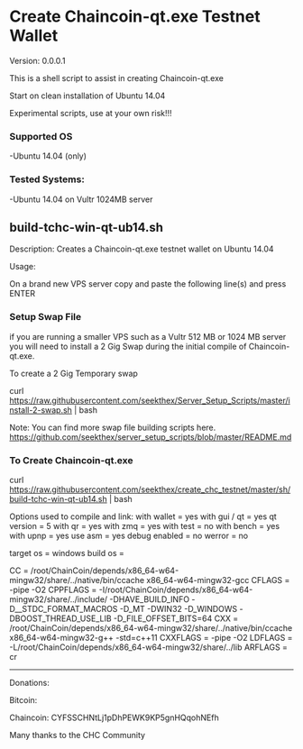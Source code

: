 
Create Chaincoin-qt.exe Testnet Wallet
=============

Version: 0.0.0.1

This is a shell script to assist in creating Chaincoin-qt.exe

Start on clean installation of Ubuntu 14.04

Experimental scripts, use at your own risk!!!


### Supported OS
-Ubuntu 14.04 (only)


### Tested Systems:
-Ubuntu 14.04 on Vultr 1024MB server


build-tchc-win-qt-ub14.sh  
--------------

Description: Creates a Chaincoin-qt.exe testnet wallet on Ubuntu 14.04

Usage:

On a brand new VPS server copy and paste the following line(s) and press ENTER


### Setup Swap File


  if you are running a smaller VPS such as a Vultr 512 MB or 1024 MB server you will need to install a 2 Gig Swap
  during the initial compile of Chaincoin-qt.exe.

  To create a 2 Gig Temporary swap

  curl https://raw.githubusercontent.com/seekthex/Server_Setup_Scripts/master/install-2-swap.sh | bash

  Note: You can find more swap file building scripts here.
        https://github.com/seekthex/server_setup_scripts/blob/master/README.md


### To Create Chaincoin-qt.exe


  curl https://raw.githubusercontent.com/seekthex/create_chc_testnet/master/sh/build-tchc-win-qt-ub14.sh | bash


Options used to compile and link:
  with wallet   = yes
  with gui / qt = yes
    qt version  = 5
    with qr     = yes
  with zmq      = yes
  with test     = no
  with bench    = yes
  with upnp     = yes
  use asm       = yes
  debug enabled = no
  werror        = no

  target os     = windows
  build os      =

  CC            = /root/ChainCoin/depends/x86_64-w64-mingw32/share/../native/bin/ccache x86_64-w64-mingw32-gcc
  CFLAGS        = -pipe -O2
  CPPFLAGS      = -I/root/ChainCoin/depends/x86_64-w64-mingw32/share/../include/  -DHAVE_BUILD_INFO -D__STDC_FORMAT_MACROS -D_MT -DWIN32 -D_WINDOWS -DBOOST_THREAD_USE_LIB -D_FILE_OFFSET_BITS=64
  CXX           = /root/ChainCoin/depends/x86_64-w64-mingw32/share/../native/bin/ccache x86_64-w64-mingw32-g++ -std=c++11
  CXXFLAGS      = -pipe -O2
  LDFLAGS       = -L/root/ChainCoin/depends/x86_64-w64-mingw32/share/../lib
  ARFLAGS       = cr




**********

Donations:

Bitcoin:

Chaincoin: CYFSSCHNtLj1pDhPEWK9KP5gnHQqohNEfh

Many thanks to the CHC Community
